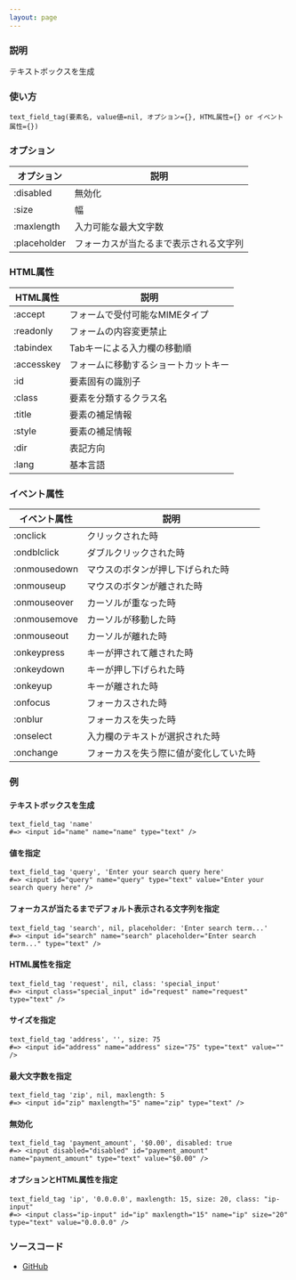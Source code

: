 ```yaml
---
layout: page
---
```


### 説明

テキストボックスを生成

### 使い方

    text_field_tag(要素名, value値=nil, オプション={}, HTML属性={} or イベント属性={})

### オプション

| オプション   | 説明                                   |
| ------------ | -------------------------------------- |
| :disabled    | 無効化                                 |
| :size        | 幅                                     |
| :maxlength   | 入力可能な最大文字数                   |
| :placeholder | フォーカスが当たるまで表示される文字列 |

### HTML属性

| HTML属性   | 説明                                 |
| ---------- | ------------------------------------ |
| :accept    | フォームで受付可能なMIMEタイプ       |
| :readonly  | フォームの内容変更禁止               |
| :tabindex  | Tabキーによる入力欄の移動順          |
| :accesskey | フォームに移動するショートカットキー |
| :id        | 要素固有の識別子                     |
| :class     | 要素を分類するクラス名               |
| :title     | 要素の補足情報                       |
| :style     | 要素の補足情報                       |
| :dir       | 表記方向                             |
| :lang      | 基本言語                             |

### イベント属性

| イベント属性 | 説明                                   |
| ------------ | -------------------------------------- |
| :onclick     | クリックされた時                       |
| :ondblclick  | ダブルクリックされた時                 |
| :onmousedown | マウスのボタンが押し下げられた時       |
| :onmouseup   | マウスのボタンが離された時             |
| :onmouseover | カーソルが重なった時                   |
| :onmousemove | カーソルが移動した時                   |
| :onmouseout  | カーソルが離れた時                     |
| :onkeypress  | キーが押されて離された時               |
| :onkeydown   | キーが押し下げられた時                 |
| :onkeyup     | キーが離された時                       |
| :onfocus     | フォーカスされた時                     |
| :onblur      | フォーカスを失った時                   |
| :onselect    | 入力欄のテキストが選択された時         |
| :onchange    | フォーカスを失う際に値が変化していた時 |

### 例

#### テキストボックスを生成

    text_field_tag 'name'
    #=> <input id="name" name="name" type="text" />

#### 値を指定

    text_field_tag 'query', 'Enter your search query here'
    #=> <input id="query" name="query" type="text" value="Enter your search query here" />

#### フォーカスが当たるまでデフォルト表示される文字列を指定

    text_field_tag 'search', nil, placeholder: 'Enter search term...'
    #=> <input id="search" name="search" placeholder="Enter search term..." type="text" />

#### HTML属性を指定

    text_field_tag 'request', nil, class: 'special_input'
    #=> <input class="special_input" id="request" name="request" type="text" />

#### サイズを指定

    text_field_tag 'address', '', size: 75
    #=> <input id="address" name="address" size="75" type="text" value="" />

#### 最大文字数を指定

    text_field_tag 'zip', nil, maxlength: 5
    #=> <input id="zip" maxlength="5" name="zip" type="text" />

#### 無効化

    text_field_tag 'payment_amount', '$0.00', disabled: true
    #=> <input disabled="disabled" id="payment_amount" name="payment_amount" type="text" value="$0.00" />

#### オプションとHTML属性を指定

    text_field_tag 'ip', '0.0.0.0', maxlength: 15, size: 20, class: "ip-input"
    #=> <input class="ip-input" id="ip" maxlength="15" name="ip" size="20" type="text" value="0.0.0.0" />

### ソースコード

- [GitHub](https://github.com/rails/rails/blob/984c3ef2775781d47efa9f541ce570daa2434a80/actionview/lib/action_view/helpers/form_tag_helper.rb#L260)
